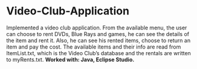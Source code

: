 # Video-Club-Application
Implemented a video club application. From the available menu, the user can choose to rent DVDs, Blue Rays and games, he can see the details of the item and rent it. Also, he can see his rented items, choose to return an item and pay the cost. The available items and their info are read from ItemList.txt, which is the Video Club’s database and the rentals are written to myRents.txt.
**Worked with: Java, Eclipse Studio.**
